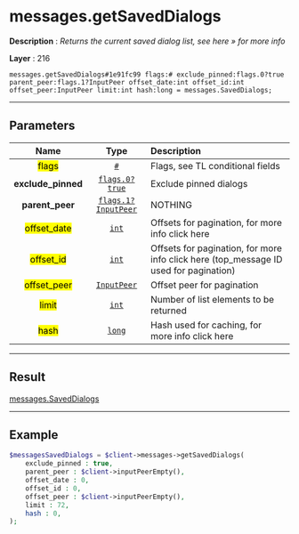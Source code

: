 # messages.getSavedDialogs

**Description** : *Returns the current saved dialog list, see here &raquo; for more info*

**Layer** : 216

```tl
messages.getSavedDialogs#1e91fc99 flags:# exclude_pinned:flags.0?true parent_peer:flags.1?InputPeer offset_date:int offset_id:int offset_peer:InputPeer limit:int hash:long = messages.SavedDialogs;
```

---

## Parameters

| Name | Type | Description |
| :---: | :---: | :--- |
| <mark>flags</mark> | [`#`](type/#) | Flags, see TL conditional fields |
| **exclude_pinned** | [`flags.0?true`](type/true) | Exclude pinned dialogs |
| **parent_peer** | [`flags.1?InputPeer`](type/InputPeer) | NOTHING |
| <mark>offset_date</mark> | [`int`](type/int) | Offsets for pagination, for more info click here |
| <mark>offset_id</mark> | [`int`](type/int) | Offsets for pagination, for more info click here (top_message ID used for pagination) |
| <mark>offset_peer</mark> | [`InputPeer`](type/InputPeer) | Offset peer for pagination |
| <mark>limit</mark> | [`int`](type/int) | Number of list elements to be returned |
| <mark>hash</mark> | [`long`](type/long) | Hash used for caching, for more info click here |

---

## Result

[messages.SavedDialogs](type/messages.SavedDialogs)

---

## Example

```php
$messagesSavedDialogs = $client->messages->getSavedDialogs(
	exclude_pinned : true,
	parent_peer : $client->inputPeerEmpty(),
	offset_date : 0,
	offset_id : 0,
	offset_peer : $client->inputPeerEmpty(),
	limit : 72,
	hash : 0,
);
```
